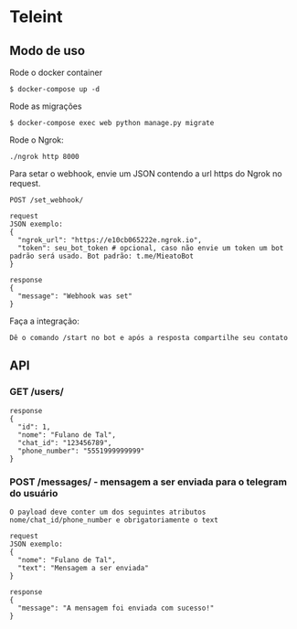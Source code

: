 # Teleint

## Modo de uso

Rode o docker container
```
$ docker-compose up -d
```

Rode as migrações
```
$ docker-compose exec web python manage.py migrate
```

Rode o Ngrok:
```
./ngrok http 8000
```

Para setar o webhook, envie um JSON contendo a url https do Ngrok no request.

    POST /set_webhook/

    request
    JSON exemplo:
    {
      "ngrok_url": "https://e10cb065222e.ngrok.io",
      "token": seu_bot_token # opcional, caso não envie um token um bot padrão será usado. Bot padrão: t.me/MieatoBot
    }
    
    response
    {
      "message": "Webhook was set"
    }
    
    
Faça a integração:

    Dê o comando /start no bot e após a resposta compartilhe seu contato


## API

### GET /users/
 
    response
    {
      "id": 1,
      "nome": "Fulano de Tal",
      "chat_id": "123456789",
      "phone_number": "5551999999999"
    }
    
### POST /messages/ - mensagem a ser enviada para o telegram do usuário
    
    O payload deve conter um dos seguintes atributos nome/chat_id/phone_number e obrigatoriamente o text
    
    request
    JSON exemplo:
    {
      "nome": "Fulano de Tal",
      "text": "Mensagem a ser enviada"
    }
    
    response
    {
      "message": "A mensagem foi enviada com sucesso!"
    }
    



